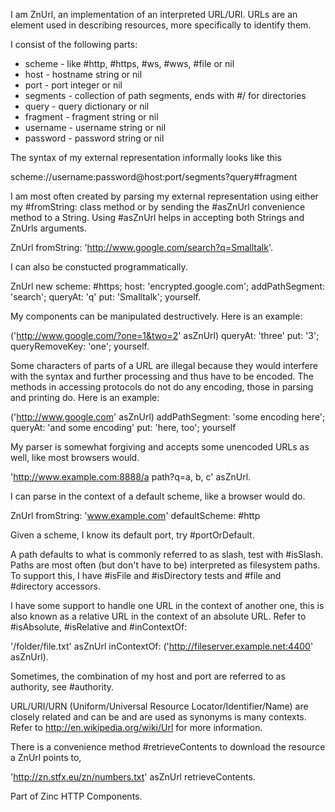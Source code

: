 I am ZnUrl, an implementation of an interpreted URL/URI.
URLs are an element used in describing resources, more specifically to identify them.

I consist of the following parts:
  - scheme - like #http, #https, #ws, #wws, #file or nil
  - host - hostname string or nil
  - port - port integer or nil
  - segments - collection of path segments, ends with #/ for directories
  - query - query dictionary or nil
  - fragment - fragment string or nil
  - username - username string or nil
  - password - password string or nil

The syntax of my external representation informally looks like this

  scheme://username:password@host:port/segments?query#fragment

I am most often created by parsing my external representation using either my #fromString: class method or by sending the #asZnUrl convenience method to a String. Using #asZnUrl helps in accepting both Strings and ZnUrls arguments.

  ZnUrl fromString: 'http://www.google.com/search?q=Smalltalk'.

I can also be constucted programmatically.

  ZnUrl new 
    scheme: #https; 
    host: 'encrypted.google.com'; 
    addPathSegment: 'search'; 
    queryAt: 'q' put: 'Smalltalk'; 
    yourself.
  
My components can be manipulated destructively. Here is an example:

  ('http://www.google.com/?one=1&two=2' asZnUrl)
    queryAt: 'three' put: '3';
    queryRemoveKey: 'one';
    yourself.

Some characters of parts of a URL are illegal because they would interfere with the syntax and further processing and thus have to be encoded. The methods in accessing protocols do not do any encoding, those in parsing and printing do. Here is an example:

  ('http://www.google.com' asZnUrl)
    addPathSegment: 'some encoding here';
    queryAt: 'and some encoding' put: 'here, too';
    yourself

My parser is somewhat forgiving and accepts some unencoded URLs as well, like most browsers would.

  'http://www.example.com:8888/a path?q=a, b, c' asZnUrl.

I can parse in the context of a default scheme, like a browser would do.

  ZnUrl fromString: 'www.example.com' defaultScheme: #http

Given a scheme, I know its default port, try #portOrDefault.

A path defaults to what is commonly referred to as slash, test with #isSlash. Paths are most often (but don't have to be) interpreted as filesystem paths. To support this, I have #isFile and #isDirectory tests and #file and #directory accessors.

I have some support to handle one URL in the context of another one, this is also known as a relative URL in the context of an absolute URL. Refer to #isAbsolute, #isRelative and #inContextOf:

  '/folder/file.txt' asZnUrl inContextOf: ('http://fileserver.example.net:4400' asZnUrl).

Sometimes, the combination of my host and port are referred to as authority, see #authority.

URL/URI/URN (Uniform/Universal Resource Locator/Identifier/Name) are closely related and can be and are used as synonyms is many contexts. Refer to http://en.wikipedia.org/wiki/Url for more information.

There is a convenience method #retrieveContents to download the resource a ZnUrl points to,

  'http://zn.stfx.eu/zn/numbers.txt' asZnUrl retrieveContents.
  
Part of Zinc HTTP Components.